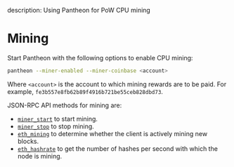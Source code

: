 description: Using Pantheon for PoW CPU mining
<!--- END of page meta data -->

# Mining

Start Pantheon with the following options to enable CPU mining: 
```bash
pantheon --miner-enabled --miner-coinbase <account>
```

Where `<account>` is the account to which mining rewards are to be paid. For example, `fe3b557e8fb62b89f4916b721be55ceb828dbd73`.

JSON-RPC API methods for mining are:

* [`miner_start`](../Reference/Pantheon-API-Methods.md#miner_start) to start mining. 
* [`miner_stop`](../Reference/Pantheon-API-Methods.md#miner_stop) to stop mining. 
* [`eth_mining`](../Reference/Pantheon-API-Methods.md#eth_mining) to determine whether the client is actively mining new blocks.   
* [`eth_hashrate`](../Reference/Pantheon-API-Methods.md#eth_hashrate) to get the number of hashes per second with which the node is mining. 